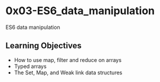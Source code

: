 # 0x03-ES6_data_manipulation

ES6 data manipulation

## Learning Objectives

- How to use map, filter and reduce on arrays
- Typed arrays
- The Set, Map, and Weak link data structures
